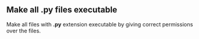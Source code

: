 ## Make all .py files executable

Make all files with **.py** extension executable by giving correct permissions over the files.